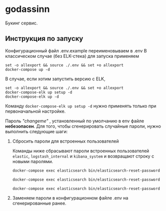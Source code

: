 # godassinn
Букинг сервис.
## Инструкция по запуску
Конфигурационный файл .env.example переименовываем в .env
В классическом случае (без ELK-стека) для запуска применяем
```
set -o allexport && source ./.env && set +o allexport
docker-compose up -d
```

В случае, если хотим запустить версию с ELK,
```
set -o allexport && source ./.env && set +o allexport
docker-compose-elk up setup -d
docker-compose-elk up -d
```
Команду `docker-compose-elk up setup -d` нужно применять только при первоначальной настройке.


Пароль _"changeme"_ , установленный по умолчанию в env файле **небезопасен**. Для того, чтобы сгенерировать случайные пароли, нужно выполнить следующие шаги:

1. Сбросить пароли для встроенных пользователей

    Команды ниже сбрасывают пароли встроенных пользователей `elastic`, `logstash_internal` и `kibana_system` и возвращают строку с новыми паролями.

    ```sh
    docker-compose exec elasticsearch bin/elasticsearch-reset-password --batch --user elastic
    ```

    ```sh
    docker-compose exec elasticsearch bin/elasticsearch-reset-password --batch --user logstash_internal
    ```

    ```sh
    docker-compose exec elasticsearch bin/elasticsearch-reset-password --batch --user kibana_system
    ```

2. Заменяем пароли в конфигурационном файле .env на сгенерированные ранее.
